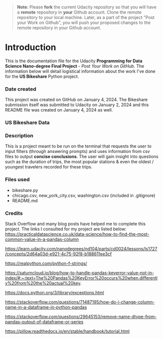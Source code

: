 >**Note**: Please **fork** the current Udacity repository so that you will have a **remote** repository in **your** Github account. Clone the remote repository to your local machine. Later, as a part of the project "Post your Work on Github", you will push your proposed changes to the remote repository in your Github account.

# Introduction
This is the documentation file for the Udacity **Programming for Data Science Nano-degree Final Project** - _Post Your Work on GitHub_. The information below will detail logistical information about the work I've done for the **US Bikeshare** Python project. 
### Date created
This project was created on GitHub on January 4, 2024. The Bikeshare submission itself was submitted to Udacity on January 2, 2024 and this README file was created on January 4, 2024 as well.

### US Bikeshare Data

### Description
This is a project meant to be run on the terminal that requests the user to input filters (through answering prompts) and uses information from csv files to output **concise conclusions**. The user will gain insight into questions such as the duration of trips, the most popular stations & even the oldest / youngest travelers recorded for these trips. 

### Files used

* bikeshare.py
* chicago.csv, new_york_city.csv, washington.csv (included in .gitignore)
* README.md

### Credits
Stack Overflow and many blog posts have helped me to complete this project. The links I consulted for my project are listed below:
https://practicaldatascience.co.uk/data-science/how-to-find-the-most-common-value-in-a-pandas-column

https://learn.udacity.com/nanodegrees/nd104/parts/cd0024/lessons/ls1727/concepts/2d64a03d-e921-4c75-92f8-b188611ee3cf

https://realpython.com/python-f-strings/

https://saturncloud.io/blog/how-to-handle-pandas-keyerror-value-not-in-index/#:~:text=The%20Pandas%20KeyError%20occurs%20when,differently%20from%20the%20actual%20key.

https://docs.python.org/3/library/exceptions.html

https://stackoverflow.com/questions/71487195/how-do-i-change-column-name-in-a-dataframe-in-python-pandas

https://stackoverflow.com/questions/29645153/remove-name-dtype-from-pandas-output-of-dataframe-or-series

https://pillow.readthedocs.io/en/stable/handbook/tutorial.html
